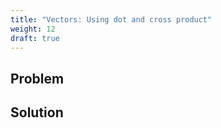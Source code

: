 ```yaml
---
title: "Vectors: Using dot and cross product"
weight: 12
draft: true
---
```


## Problem



## Solution